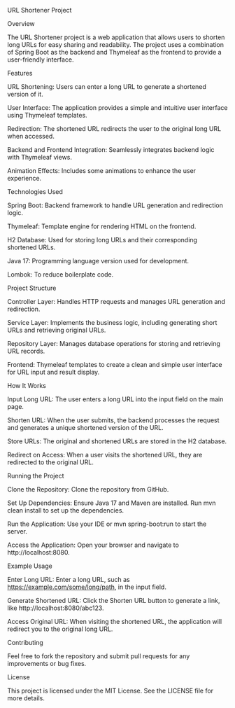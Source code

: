 URL Shortener Project

Overview

The URL Shortener project is a web application that allows users to shorten long URLs for easy sharing and readability. The project uses a combination of Spring Boot as the backend and Thymeleaf as the frontend to provide a user-friendly interface.

Features

URL Shortening: Users can enter a long URL to generate a shortened version of it.

User Interface: The application provides a simple and intuitive user interface using Thymeleaf templates.

Redirection: The shortened URL redirects the user to the original long URL when accessed.

Backend and Frontend Integration: Seamlessly integrates backend logic with Thymeleaf views.

Animation Effects: Includes some animations to enhance the user experience.

Technologies Used

Spring Boot: Backend framework to handle URL generation and redirection logic.

Thymeleaf: Template engine for rendering HTML on the frontend.

H2 Database: Used for storing long URLs and their corresponding shortened URLs.

Java 17: Programming language version used for development.

Lombok: To reduce boilerplate code.

Project Structure

Controller Layer: Handles HTTP requests and manages URL generation and redirection.

Service Layer: Implements the business logic, including generating short URLs and retrieving original URLs.

Repository Layer: Manages database operations for storing and retrieving URL records.

Frontend: Thymeleaf templates to create a clean and simple user interface for URL input and result display.

How It Works

Input Long URL: The user enters a long URL into the input field on the main page.

Shorten URL: When the user submits, the backend processes the request and generates a unique shortened version of the URL.

Store URLs: The original and shortened URLs are stored in the H2 database.

Redirect on Access: When a user visits the shortened URL, they are redirected to the original URL.

Running the Project

Clone the Repository: Clone the repository from GitHub.

Set Up Dependencies: Ensure Java 17 and Maven are installed. Run mvn clean install to set up the dependencies.

Run the Application: Use your IDE or mvn spring-boot:run to start the server.

Access the Application: Open your browser and navigate to http://localhost:8080.

Example Usage

Enter Long URL: Enter a long URL, such as https://example.com/some/long/path, in the input field.

Generate Shortened URL: Click the Shorten URL button to generate a link, like http://localhost:8080/abc123.

Access Original URL: When visiting the shortened URL, the application will redirect you to the original long URL.

Contributing

Feel free to fork the repository and submit pull requests for any improvements or bug fixes.

License

This project is licensed under the MIT License. See the LICENSE file for more details.
